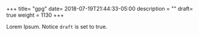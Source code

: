 +++
title= "gpg"
date= 2018-07-19T21:44:33-05:00
description = ""
draft= true
weight = 1130
+++

Lorem Ipsum.
Notice `draft` is set to true.
